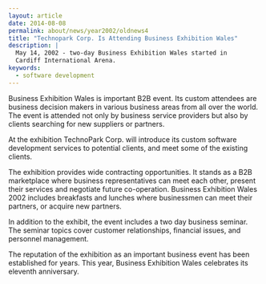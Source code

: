 ```yaml
---
layout: article
date: 2014-08-08
permalink: about/news/year2002/oldnews4
title: "Technopark Corp. Is Attending Business Exhibition Wales"
description: |
  May 14, 2002 - two-day Business Exhibition Wales started in
  Cardiff International Arena.
keywords:
  - software development
---
```


Business Exhibition Wales is important B2B event. Its custom attendees are business decision makers 
in various business areas from all over the world. The event is attended not only by business 
service providers but also by clients searching for new suppliers or partners.

At the exhibition TechnoPark Corp. will introduce its custom software development services to 
potential clients, and meet some of the existing clients.

The exhibition provides wide contracting opportunities. It stands as a B2B marketplace where 
business representatives can meet each other, present their services and negotiate future 
co-operation. Business Exhibition Wales 2002 includes breakfasts and lunches where businessmen can 
meet their partners, or acquire new partners.

In addition to the exhibit, the event includes a two day business seminar. The seminar topics cover 
customer relationships, financial issues, and personnel management.

The reputation of the exhibition as an important business event has been established for years. This 
year, Business Exhibition Wales celebrates its eleventh anniversary.
